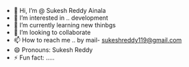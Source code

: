 - 👋 Hi, I’m @ Sukesh Reddy Ainala 
- 👀 I’m interested in .. development
- 🌱 I’m currently learning new thinbgs 
- 💞️ I’m looking to collaborate 
- 📫 How to reach me .. by mail- sukeshreddy119@gmail.com
- 😄 Pronouns: Sukesh Reddy 
- ⚡ Fun fact: .....

<!---
sukeshreddy119/sukeshreddy119 is a ✨ special ✨ repository because its `README.md` (this file) appears on your GitHub profile.
You can click the Preview link to take a look at your changes.
--->
